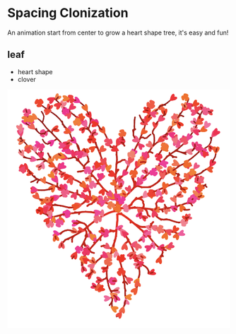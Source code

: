 # Spacing Clonization

An animation start from center to grow a heart shape tree, it's easy and fun!

## leaf
 - heart shape
 - clover
 
![result](heart.png)